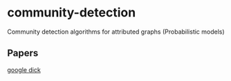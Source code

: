 # community-detection
Community detection algorithms for attributed graphs (Probabilistic models)

## Papers
[google dick](https://drive.google.com/drive/folders/1BtWmRUWvZIepF6DBLkTN3KMiKqUmW25Z?usp=sharing)
